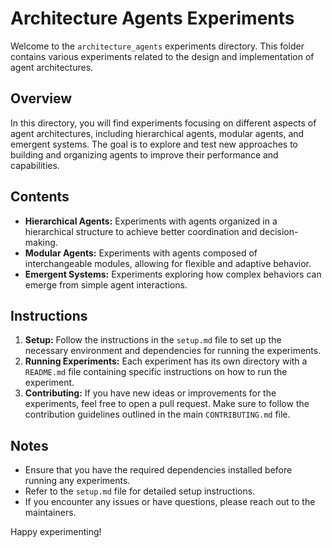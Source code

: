 # Architecture Agents Experiments

Welcome to the `architecture_agents` experiments directory. This folder contains various experiments related to the design and implementation of agent architectures.

## Overview

In this directory, you will find experiments focusing on different aspects of agent architectures, including hierarchical agents, modular agents, and emergent systems. The goal is to explore and test new approaches to building and organizing agents to improve their performance and capabilities.

## Contents

- **Hierarchical Agents:** Experiments with agents organized in a hierarchical structure to achieve better coordination and decision-making.
- **Modular Agents:** Experiments with agents composed of interchangeable modules, allowing for flexible and adaptive behavior.
- **Emergent Systems:** Experiments exploring how complex behaviors can emerge from simple agent interactions.

## Instructions

1. **Setup:** Follow the instructions in the `setup.md` file to set up the necessary environment and dependencies for running the experiments.
2. **Running Experiments:** Each experiment has its own directory with a `README.md` file containing specific instructions on how to run the experiment.
3. **Contributing:** If you have new ideas or improvements for the experiments, feel free to open a pull request. Make sure to follow the contribution guidelines outlined in the main `CONTRIBUTING.md` file.

## Notes

- Ensure that you have the required dependencies installed before running any experiments.
- Refer to the `setup.md` file for detailed setup instructions.
- If you encounter any issues or have questions, please reach out to the maintainers.

Happy experimenting!
